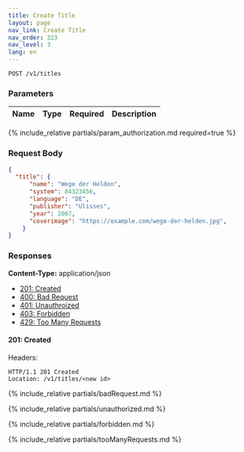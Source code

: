```yaml
---
title: Create Title
layout: page
nav_link: Create Title
nav_order: 323
nav_level: 3
lang: en
---
```

```
POST /v1/titles
```
### Parameters

| Name | Type  | Required | Description |
|:--------------|:--------|:----------:|:----------------------------------------------------------------------------------|
{% include_relative partials/param_authorization.md required=true %}

### Request Body
```json
{
  "title": {
      "name": "Wege der Helden",
      "system": 84323456,
      "language": "DE",
      "publisher": "Ulisses",
      "year": 2007,
      "coverimage": "https://example.com/wege-der-helden.jpg",
    }
}
```

### Responses
**Content-Type:** application/json
- [201: Created](#201-created)
- [400: Bad Request](#400-bad-request)
- [401: Unauthroized](#401-unauthorized)
- [403: Forbidden](#403-forbidden)
- [429: Too Many Requests](#429-too-many-requests)

#### 201: Created
Headers:
```http
HTTP/1.1 201 Created
Location: /v1/titles/<new id>
```

{% include_relative partials/badRequest.md %}

{% include_relative partials/unauthorized.md %}

{% include_relative partials/forbidden.md %}

{% include_relative partials/tooManyRequests.md %}
